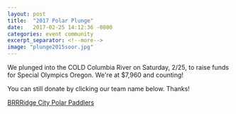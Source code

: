 ```yaml
---
layout: post
title:  "2017 Polar Plunge"
date:   2017-02-25 14:12:36 -0800
categories: event community
excerpt_separator: <!--more-->
image: "plunge2015soor.jpg"
---
```

We plunged into the COLD Columbia River on Saturday, 2/25, to raise funds for Special Olympics Oregon. We're at $7,960 and counting!

You can still donate by clicking our team name below. Thanks!

<a href="http://soor.convio.net/site/TR/Plunge/General?team_id=1040&pg=team&fr_id=1060">BRRRidge City Polar Paddlers</a>

<!--more-->
        